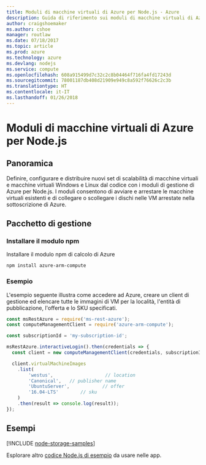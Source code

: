 ```yaml
---
title: Moduli di macchine virtuali di Azure per Node.js - Azure
description: Guida di riferimento sui moduli di macchine virtuali di Azure per Node.js
author: craigshoemaker
ms.author: cshoe
manager: routlaw
ms.date: 07/18/2017
ms.topic: article
ms.prod: azure
ms.technology: azure
ms.devlang: nodejs
ms.service: compute
ms.openlocfilehash: 608a915499d7c32c2c8b04464f716fa4fd17243d
ms.sourcegitcommit: 78001187db408d21909e949c8a592f76626c2c3b
ms.translationtype: HT
ms.contentlocale: it-IT
ms.lasthandoff: 01/26/2018
---
```

# <a name="azure-virtual-machine-modules-for-nodejs"></a>Moduli di macchine virtuali di Azure per Node.js

## <a name="overview"></a>Panoramica

Definire, configurare e distribuire nuovi set di scalabilità di macchine virtuali e macchine virtuali Windows e Linux dal codice con i moduli di gestione di Azure per Node.js. I moduli consentono di avviare e arrestare le macchine virtuali esistenti e di collegare o scollegare i dischi nelle VM arrestate nella sottoscrizione di Azure.

## <a name="management-package"></a>Pacchetto di gestione

### <a name="install-the-npm-module"></a>Installare il modulo npm

Installare il modulo npm di calcolo di Azure

```bash
npm install azure-arm-compute
```   

### <a name="example"></a>Esempio

L'esempio seguente illustra come accedere ad Azure, creare un client di gestione ed elencare tutte le immagini di VM per la località, l'entità di pubblicazione, l'offerta e lo SKU specificati.

```javascript
const msRestAzure = require('ms-rest-azure');
const computeManagementClient = require('azure-arm-compute');

const subscriptionId = 'my-subscription-id';

msRestAzure.interactiveLogin().then(credentials => {
  const client = new computeManagementClient(credentials, subscriptionId);

  client.virtualMachineImages
    .list(
        'westus',                   // location
        'Canonical',   // publisher name
        'UbuntuServer',            // offer
        '16.04-LTS'        // sku
    )
    .then(result => console.log(result));
});
```

## <a name="samples"></a>Esempi

[!INCLUDE [node-storage-samples](../docs-ref-conceptual/includes/virtualmachines-samples.md)]

Esplorare altro [codice Node.js di esempio](https://azure.microsoft.com/resources/samples/?platform=nodejs) da usare nelle app.
